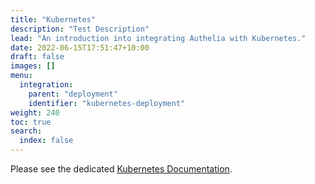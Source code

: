 ```yaml
---
title: "Kubernetes"
description: "Test Description"
lead: "An introduction into integrating Authelia with Kubernetes."
date: 2022-06-15T17:51:47+10:00
draft: false
images: []
menu:
  integration:
    parent: "deployment"
    identifier: "kubernetes-deployment"
weight: 240
toc: true
search:
  index: false
---
```


Please see the dedicated [Kubernetes Documentation](../kubernetes/introduction/index.md).
